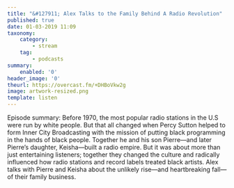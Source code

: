 ```yaml
---
title: "&#127911; Alex Talks to the Family Behind A Radio Revolution"
published: true
date: 01-03-2019 11:09
taxonomy:
    category:
        - stream
    tag:
        - podcasts
summary:
    enabled: '0'
header_image: '0'
theurl: https://overcast.fm/+DHBoVkw2g
image: artwork-resized.png
template: listen
---
```

 
Episode summary: Before 1970, the most popular radio stations in the U.S were run by white people. But that all changed when Percy Sutton helped to form Inner City Broadcasting with the mission of putting black programming in the hands of black people. Together he and his son Pierre—and later Pierre’s daughter, Keisha—built a radio empire. But it was about more than just entertaining listeners; together they changed the culture and radically influenced how radio stations and record labels treated black artists. Alex talks with Pierre and Keisha about the unlikely rise—and heartbreaking fall—of their family business.
